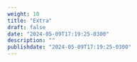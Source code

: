 ```yaml
---
weight: 10
title: "Extra"
draft: false
date: "2024-05-09T17:19:25-0300"
description: ""
publishdate: "2024-05-09T17:19:25-0300"
---
```

